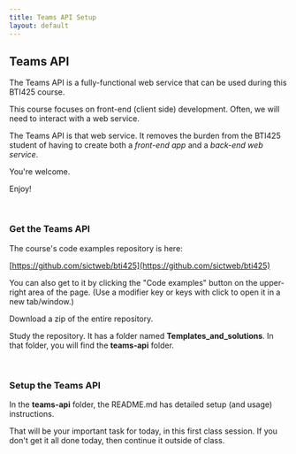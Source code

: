 ```yaml
---
title: Teams API Setup
layout: default
---
```


## Teams API

The Teams API is a fully-functional web service that can be used during this BTI425 course. 

This course focuses on front-end (client side) development. Often, we will need to interact with a web service. 

The Teams API is that web service. It removes the burden from the BTI425 student of having to create both a *front-end app* and a *back-end web service*. 

You're welcome. 

Enjoy!

<br>

### Get the Teams API

The course's code examples repository is here:

[https://github.com/sictweb/bti425](https://github.com/sictweb/bti425)

You can also get to it by clicking the "Code examples" button on the upper-right area of the page. (Use a modifier key or keys with click to open it in a new tab/window.)

Download a zip of the entire repository.

Study the repository. It has a folder named **Templates_and_solutions**. In that folder, you will find the **teams-api** folder. 

<br>

### Setup the Teams API

In the **teams-api** folder, the README.md has detailed setup (and usage) instructions. 

That will be your important task for today, in this first class session. If you don't get it all done today, then continue it outside of class.

<br>

